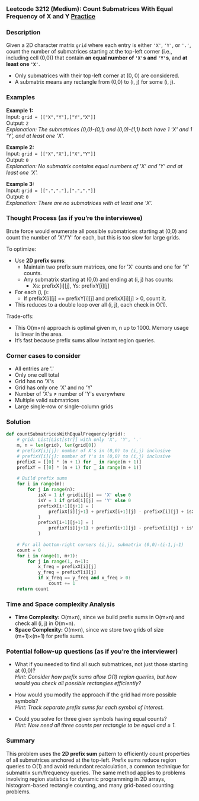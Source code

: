 ### Leetcode 3212 (Medium): Count Submatrices With Equal Frequency of X and Y [Practice](https://leetcode.com/problems/count-submatrices-with-equal-frequency-of-x-and-y)

### Description  
Given a 2D character matrix `grid` where each entry is either `'X'`, `'Y'`, or `'.'`, count the number of submatrices starting at the top-left corner (i.e., including cell (0,0)) that contain **an equal number of `'X'`s and `'Y'`s**, and **at least one `'X'`**.  
- Only submatrices with their top-left corner at (0, 0) are considered.  
- A submatrix means any rectangle from (0,0) to (i, j) for some \(i, j\).

### Examples  

**Example 1:**  
Input: `grid = [["X","Y"],["Y","X"]]`  
Output: `2`  
*Explanation: The submatrices (0,0)-(0,1) and (0,0)-(1,1) both have 1 'X' and 1 'Y', and at least one 'X'.*

**Example 2:**  
Input: `grid = [["X","X"],["X","Y"]]`  
Output: `0`  
*Explanation: No submatrix contains equal numbers of 'X' and 'Y' and at least one 'X'.*

**Example 3:**  
Input: `grid = [[".","."],[".","."]]`  
Output: `0`  
*Explanation: There are no submatrices with at least one 'X'.*

### Thought Process (as if you’re the interviewee)  
Brute force would enumerate all possible submatrices starting at (0,0) and count the number of 'X'/'Y' for each, but this is too slow for large grids.

To optimize:
- Use **2D prefix sums**:  
  - Maintain two prefix sum matrices, one for 'X' counts and one for 'Y' counts.
  - Any submatrix starting at (0,0) and ending at (i, j) has counts:  
    - Xs: prefixX[i][j], Ys: prefixY[i][j]
- For each (i, j):  
  - If prefixX[i][j] == prefixY[i][j] and prefixX[i][j] > 0, count it.
- This reduces to a double loop over all (i, j), each check in O(1).

Trade-offs:
- This O(m×n) approach is optimal given m, n up to 1000. Memory usage is linear in the area.
- It’s fast because prefix sums allow instant region queries.

### Corner cases to consider  
- All entries are '.'  
- Only one cell total  
- Grid has no 'X's  
- Grid has only one 'X' and no 'Y'  
- Number of 'X's ≠ number of 'Y's everywhere  
- Multiple valid submatrices  
- Large single-row or single-column grids

### Solution

```python
def countSubmatricesWithEqualFrequency(grid):
    # grid: List[List[str]] with only 'X', 'Y', '.'
    m, n = len(grid), len(grid[0])
    # prefixX[i][j]: number of X's in (0,0) to (i,j) inclusive
    # prefixY[i][j]: number of Y's in (0,0) to (i,j) inclusive
    prefixX = [[0] * (n + 1) for _ in range(m + 1)]
    prefixY = [[0] * (n + 1) for _ in range(m + 1)]
    
    # Build prefix sums
    for i in range(m):
        for j in range(n):
            isX = 1 if grid[i][j] == 'X' else 0
            isY = 1 if grid[i][j] == 'Y' else 0
            prefixX[i+1][j+1] = (
                prefixX[i][j+1] + prefixX[i+1][j] - prefixX[i][j] + isX
            )
            prefixY[i+1][j+1] = (
                prefixY[i][j+1] + prefixY[i+1][j] - prefixY[i][j] + isY
            )
    
    # For all bottom-right corners (i,j), submatrix (0,0)-(i-1,j-1)
    count = 0
    for i in range(1, m+1):
        for j in range(1, n+1):
            x_freq = prefixX[i][j]
            y_freq = prefixY[i][j]
            if x_freq == y_freq and x_freq > 0:
                count += 1
    return count
```

### Time and Space complexity Analysis  

- **Time Complexity:** O(m×n), since we build prefix sums in O(m×n) and check all (i, j) in O(m×n).
- **Space Complexity:** O(m×n), since we store two grids of size (m+1)×(n+1) for prefix sums.

### Potential follow-up questions (as if you’re the interviewer)  

- What if you needed to find all such submatrices, not just those starting at (0,0)?  
  *Hint: Consider how prefix sums allow O(1) region queries, but how would you check all possible rectangles efficiently?*

- How would you modify the approach if the grid had more possible symbols?  
  *Hint: Track separate prefix sums for each symbol of interest.*

- Could you solve for three given symbols having equal counts?  
  *Hint: Now need all three counts per rectangle to be equal and ≥ 1.*

### Summary
This problem uses the **2D prefix sum** pattern to efficiently count properties of all submatrices anchored at the top-left. Prefix sums reduce region queries to O(1) and avoid redundant recalculation, a common technique for submatrix sum/frequency queries. The same method applies to problems involving region statistics for dynamic programming in 2D arrays, histogram-based rectangle counting, and many grid-based counting problems.